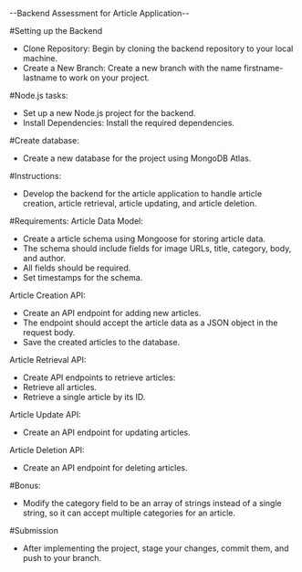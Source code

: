 --Backend Assessment for Article Application--

#Setting up the Backend
- Clone Repository: Begin by cloning the backend repository to your local machine.
- Create a New Branch: Create a new branch with the name firstname-lastname to work on your project.

#Node.js tasks: 
- Set up a new Node.js project for the backend.
- Install Dependencies: Install the required dependencies.

#Create database: 
- Create a new database for the project using MongoDB Atlas.

#Instructions:
- Develop the backend for the article application to handle article creation, article retrieval, article updating, and article deletion.

#Requirements:
Article Data Model:
- Create a article schema using Mongoose for storing article data.
- The schema should include fields for image URLs, title, category, body, and author.
- All fields should be required.
- Set timestamps for the schema.

Article Creation API:
- Create an API endpoint for adding new articles.
- The endpoint should accept the article data as a JSON object in the request body.
- Save the created articles to the database.

Article Retrieval API:
- Create API endpoints to retrieve articles:
- Retrieve all articles.
- Retrieve a single article by its ID.

Article Update API:
- Create an API endpoint for updating articles.

Article Deletion API:
- Create an API endpoint for deleting articles.

#Bonus:
- Modify the category field to be an array of strings instead of a single string, so it can accept multiple categories for an article.

#Submission
- After implementing the project, stage your changes, commit them, and push to your branch.